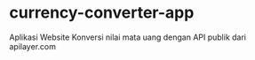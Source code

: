 # currency-converter-app
Aplikasi Website Konversi nilai mata uang dengan API publik dari apilayer.com
